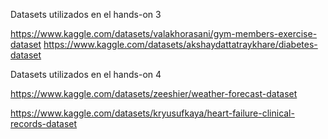 Datasets utilizados en el hands-on 3

https://www.kaggle.com/datasets/valakhorasani/gym-members-exercise-dataset
https://www.kaggle.com/datasets/akshaydattatraykhare/diabetes-dataset

Datasets utilizados en el hands-on 4

https://www.kaggle.com/datasets/zeeshier/weather-forecast-dataset

https://www.kaggle.com/datasets/kryusufkaya/heart-failure-clinical-records-dataset
